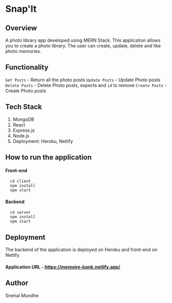 # Snap'It

## Overview 
A photo library app developed using MERN Stack. This application allows you to create a photo library. The user can create, update, delete and like photo memories.

## Functionality
 `Get Posts` - Return all the photo posts
 `Update Posts` - Update Photo posts
 `Delete Posts` - Delete Photo posts, expects and `id` to remove
 `Create Posts` - Create Photo posts
 
 ## Tech Stack
 1. MongoDB
 2. React
 3. Express.js
 4. Node.js
 5. Deployment: Heroku, Netlify
 
 ## How to run the application
 ####  Front-end
``` 
  cd client
  npm install
  npm start 
```
  
  #### Backend
 ``` 
   cd server
   npm install
   npm start
 ```
 
 ## Deployment
 The backend of the application is deployed on Heroku and front-end on Netlify.
 #### Application URL - https://memoire-bank.netlify.app/
 
 ## Author
 Snehal Mundhe
 
 

